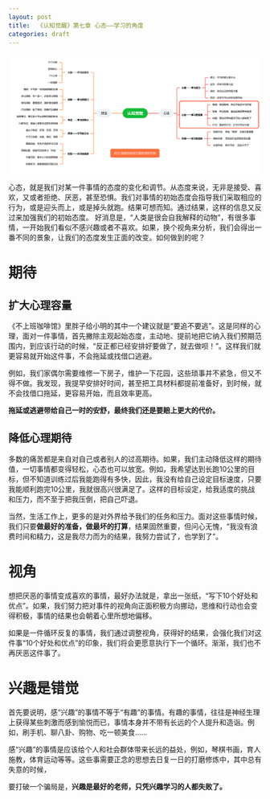 ```yaml
---
layout: post
title:  《认知觉醒》第七章 心态——学习的角度
categories: draft
---
```


![脑图认知觉醒-心态.png](/assets/%E8%84%91%E5%9B%BE%E8%AE%A4%E7%9F%A5%E8%A7%89%E9%86%92-%E5%BF%83%E6%80%81.png)

心态，就是我们对某一件事情的态度的变化和调节。从态度来说，无非是接受、喜欢，又或者拒绝、厌恶，甚至恐惧。我们对事情的初始态度会指导我们采取相应的行为，或是迎头而上，或是掉头就跑。结果可想而知。通过结果，这样的信息又反过来加强我们的初始态度。
好消息是，“人类是很会自我解释的动物”，有很多事情，一开始我们看似不感兴趣或者不喜欢。如果，换个视角来分析，我们会得出一番不同的景象，让我们的态度发生正面的改变。如何做到的呢？

# 期待

## 扩大心理容量

《不上班咖啡馆》里胖子给小明的其中一个建议就是“要追不要逃”。这是同样的心理，面对一件事情，首先撇除主观起始态度，主动地、提前地把它纳入我们预期范围内，到应该行动的时候，“反正都已经安排好要做了，就去做呗！”。这样我们就更容易就开始这件事，不会拖延或找借口逃避。

例如，我们家偶尔需要维修一下房子，维护一下花园，这些琐事并不紧急，但又不得不做。我发现，我提早安排好时间，甚至把工具材料都提前准备好，到时候，就不会找借口拖延，更容易开始，而且效率更高。

**拖延或逃避带给自己一时的安舒，最终我们还是要赔上更大的代价。**

## 降低心理期待

多数的痛苦都是来自对自己或者别人的过高期待。如果，我们主动降低这样的期待值，一切事情都变得轻松，心态也可以放宽。例如，我希望达到长跑10公里的目标，但不知道训练过后我能跑得有多快，因此，我没有给自己设定目标速度，只要我能顺利跑完10公里，我就很高兴很满足了。这样的目标设定，给我适度的挑战和压力，而不至于把我压倒，把自己吓退。

当然，生活工作上，更多的是对外界给予我们的任务和压力。面对这些事情时候，我们只要**做最好的准备，做最坏的打算**，结果固然重要，但问心无愧，“我没有浪费时间和精力，这是我尽力而为的结果，我努力尝试了，也学到了”。


# 视角

想把厌恶的事情变成喜欢的事情，最好办法就是，拿出一张纸，“写下10个好处和优点”。如果，我们努力把对事件的视角向正面积极方向挪动，思维和行动也会变得积极，事情的结果也会朝着心里所想地偏移。

如果是一件循环反复的事情，我们通过调整视角，获得好的结果，会强化我们对这件事“10个好处和优点”的印象，我们将会更愿意执行下一个循环。渐渐，我们也不再厌恶这件事了。

# 兴趣是错觉

首先要说明，感“兴趣”的事情不等于“有趣”的事情。有趣的事情，往往是神经生理上获得某些刺激而感到愉悦而已，事情本身并不带有长远的个人提升和造诣。例如，刷手机、聊八卦、购物、吃一顿美食……

感“兴趣”的事情是应该给个人和社会群体带来长远的益处，例如，琴棋书画，育人施教，体育运动等等。这些事需要正念的思想去日复一日的打磨修炼中，其中总有失意的时候，

要打破一个骗局是，**兴趣是最好的老师，只凭兴趣学习的人都失败了。**
<!--stackedit_data:
eyJoaXN0b3J5IjpbLTExMjkyNTI3MjAsNTk0ODczOTYwLC04Mj
cwMzEyNDIsNzAzNDYxODM1XX0=
-->